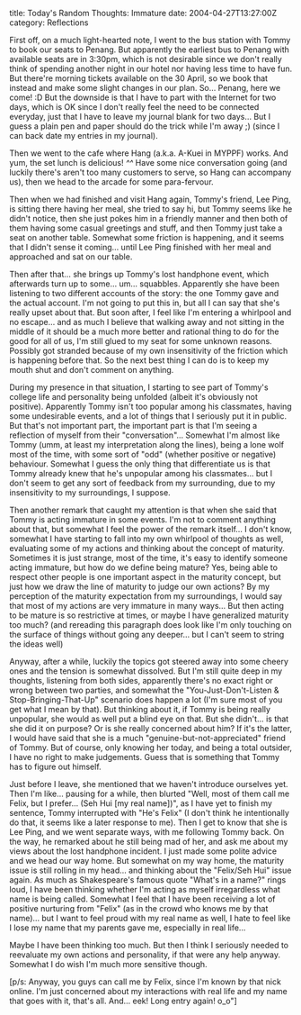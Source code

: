 title: Today's Random Thoughts: Immature
date: 2004-04-27T13:27:00Z
category: Reflections

First off, on a much light-hearted note, I went to the bus station with Tommy to book our seats to Penang. But apparently the earliest bus to Penang with available seats are in 3:30pm, which is not desirable since we don't really think of spending another night in our hotel nor having less time to have fun. But there're morning tickets available on the 30 April, so we book that instead and make some slight changes in our plan. So… Penang, here we come! :D But the downside is that I have to part with the Internet for two days, which is OK since I don't really feel the need to be connected everyday, just that I have to leave my journal blank for two days… But I guess a plain pen and paper should do the trick while I'm away ;) (since I can back date my entries in my journal).

Then we went to the cafe where Hang (a.k.a. A-Kuei in MYPPF) works. And yum, the set lunch is delicious! *^^* Have some nice conversation going (and luckily there's aren't too many customers to serve, so Hang can accompany us), then we head to the arcade for some para-fervour.

Then when we had finished and visit Hang again, Tommy's friend, Lee Ping, is sitting there having her meal, she tried to say hi, but Tommy seems like he didn't notice, then she just pokes him in a friendly manner and then both of them having some casual greetings and stuff, and then Tommy just take a seat on another table. Somewhat some friction is happening, and it seems that I didn't sense it coming… until Lee Ping finished with her meal and approached and sat on our table.

Then after that… she brings up Tommy's lost handphone event, which afterwards turn up to some… um… squabbles. Apparently she have been listening to two different accounts of the story: the one Tommy gave and the actual account. I'm not going to put this in, but all I can say that she's really upset about that. But soon after, I feel like I'm entering a whirlpool and no escape… and as much I believe that walking away and not sitting in the middle of it should be a much more better and rational thing to do for the good for all of us, I'm still glued to my seat for some unknown reasons. Possibly got stranded because of my own insensitivity of the friction which is happening before that. So the next best thing I can do is to keep my mouth shut and don't comment on anything.

During my presence in that situation, I starting to see part of Tommy's college life and personality being unfolded (albeit it's obviously not positive). Apparently Tommy isn't too popular among his classmates, having some undesirable events, and a lot of things that I seriously put it in public. But that's not important part, the important part is that I'm seeing a reflection of myself from their "conversation"… Somewhat I'm almost like Tommy (umm, at least my interpretation along the lines), being a lone wolf most of the time, with some sort of "odd" (whether positive or negative) behaviour. Somewhat I guess the only thing that differentiate us is that Tommy already knew that he's unpopular among his classmates… but I don't seem to get any sort of feedback from my surrounding, due to my insensitivity to my surroundings, I suppose.

Then another remark that caught my attention is that when she said that Tommy is acting immature in some events. I'm not to comment anything about that, but somewhat I feel the power of the remark itself… I don't know, somewhat I have starting to fall into my own whirlpool of thoughts as well, evaluating some of my actions and thinking about the concept of maturity. Sometimes it is just strange, most of the time, it's easy to identify someone acting immature, but how do we define being mature? Yes, being able to respect other people is one important aspect in the maturity concept, but just how we draw the line of maturity to judge our own actions? By my perception of the maturity expectation from my surroundings, I would say that most of my actions are very immature in many ways… But then acting to be mature is so restrictive at times, or maybe I have generalized maturity too much? (and rereading this paragraph does look like I'm only touching on the surface of things without going any deeper… but I can't seem to string the ideas well)

Anyway, after a while, luckily the topics got steered away into some cheery ones and the tension is somewhat dissolved. But I'm still quite deep in my thoughts, listening from both sides, apparently there's no exact right or wrong between two parties, and somewhat the "You-Just-Don't-Listen & Stop-Bringing-That-Up" scenario does happen a lot (I'm sure most of you get what I mean by that). But thinking about it, if Tommy is being really unpopular, she would as well put a blind eye on that. But she didn't… is that she did it on purpose? Or is she really concerned about him? If it's the latter, I would have said that she is a much "genuine-but-not-appreciated" friend of Tommy. But of course, only knowing her today, and being a total outsider, I have no right to make judgements. Guess that is something that Tommy has to figure out himself.

Just before I leave, she mentioned that we haven't introduce ourselves yet. Then I'm like… pausing for a while, then blurted "Well, most of them call me Felix, but I prefer… (Seh Hui [my real name])", as I have yet to finish my sentence, Tommy interrupted with "He's Felix" (I don't think he intentionally do that, it seems like a later response to me). Then I get to know that she is Lee Ping, and we went separate ways, with me following Tommy back. On the way, he remarked about he still being mad of her, and ask me about my views about the lost handphone incident. I just made some polite advice and we head our way home. But somewhat on my way home, the maturity issue is still rolling in my head… and thinking about the "Felix/Seh Hui" issue again. As much as Shakespeare's famous quote "What's in a name?" rings loud, I have been thinking whether I'm acting as myself irregardless what name is being called. Somewhat I feel that I have been receiving a lot of positive nurturing from "Felix" (as in the crowd who knows me by that name)… but I want to feel proud with my real name as well, I hate to feel like I lose my name that my parents gave me, especially in real life…

Maybe I have been thinking too much. But then I think I seriously needed to reevaluate my own actions and personality, if that were any help anyway. Somewhat I do wish I'm much more sensitive though.

[p/s: Anyway, you guys can call me by Felix, since I'm known by that nick online. I'm just concerned about my interactions with real life and my name that goes with it, that's all. And… eek! Long entry again! o\_o"]
